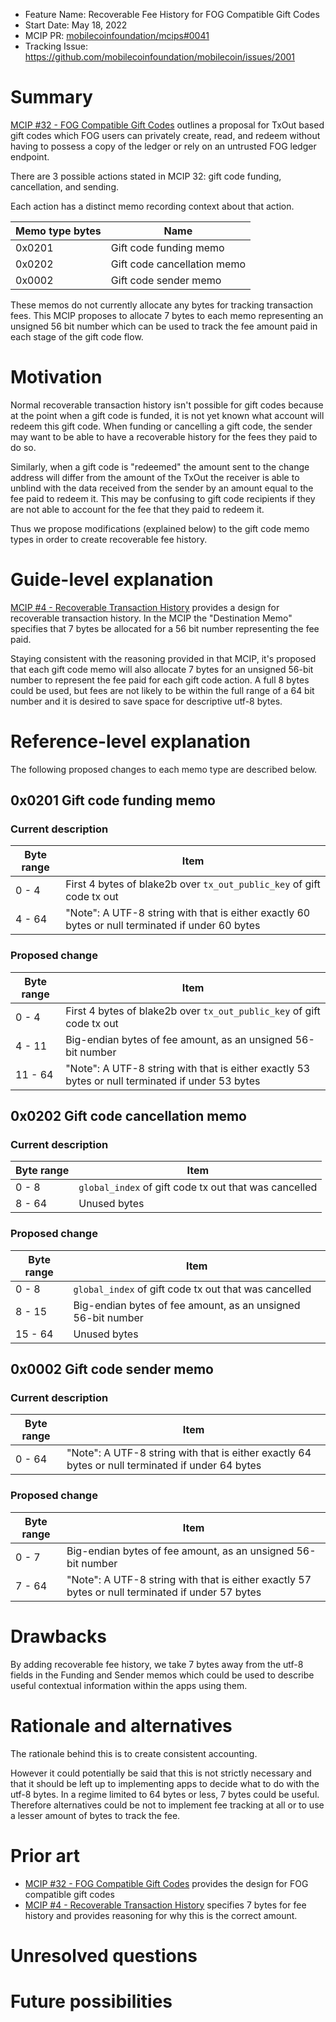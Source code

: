 - Feature Name: Recoverable Fee History for FOG Compatible Gift Codes
- Start Date: May 18, 2022
- MCIP PR: [mobilecoinfoundation/mcips#0041](https://github.com/mobilecoinfoundation/mcips/pull/0041)
- Tracking Issue: https://github.com/mobilecoinfoundation/mobilecoin/issues/2001

# Summary
[summary]: #summary

[MCIP #32 - FOG Compatible Gift Codes](https://github.com/mobilecoinfoundation/mcips/blob/main/text/0032-fog-compatible-gift-codes.md) 
outlines a proposal for TxOut based gift codes which FOG users can privately create, read, and redeem without having to 
possess a copy of the ledger or rely on an untrusted FOG ledger endpoint.

There are 3 possible actions stated in MCIP 32: gift code funding, cancellation, and sending. 

Each action has a distinct memo recording context about that action.

| Memo type bytes | Name                                              |
| -----------     | -----------                                       |
| 0x0201          | Gift code funding memo                            |
| 0x0202          | Gift code cancellation memo                       |
| 0x0002          | Gift code sender memo                       |

These memos do not currently allocate any bytes for tracking transaction fees. This MCIP proposes to allocate 7 bytes to
each memo representing an unsigned 56 bit number which can be used to track the fee amount paid in each stage of the 
gift code flow.

# Motivation
[motivation]: #motivation

Normal recoverable transaction history isn't possible for gift codes because at the point when a gift code is funded, 
it is not yet known what account will redeem this gift code. When funding or cancelling a gift code, the sender may want
to be able to have a recoverable history for the fees they paid to do so.

Similarly, when a gift code is "redeemed" the amount sent to the change address will differ from the amount of the TxOut
the receiver is able to unblind with the data received from the sender by an amount equal to the fee paid to redeem it. 
This may be confusing to gift code recipients if they are not able to account for the fee that they paid to redeem it.

Thus we propose modifications (explained below) to the gift code memo types in order to create recoverable fee history.

# Guide-level explanation
[guide-level-explanation]: #guide-level-explanation

[MCIP #4 - Recoverable Transaction History](https://github.com/mobilecoinfoundation/mcips/blob/main/text/0004-recoverable-transaction-history.md#0x0200-destination-memo)
provides a design for recoverable transaction history. In the MCIP the "Destination Memo" specifies that 7 bytes be 
allocated for a 56 bit number representing the fee paid.

Staying consistent with the reasoning provided in that MCIP, it's proposed that each gift code memo will also allocate 7
bytes for an unsigned 56-bit number to represent the fee paid for each gift code action. A full 8 bytes could be used, 
but fees are not likely to be within the full range of a 64 bit number and it is desired to save space for descriptive
utf-8 bytes.



# Reference-level explanation
[reference-level-explanation]: #reference-level-explanation

The following proposed changes to each memo type are described below.

## 0x0201 Gift code funding memo

### Current description
| Byte range | Item |
| ---------- | ---- |
| 0 - 4      |  First 4 bytes of blake2b over `tx_out_public_key` of gift code tx out |
| 4 - 64     | "Note": A UTF-8 string with that is either exactly 60 bytes or null terminated if under 60 bytes |

### Proposed change
| Byte range | Item                                                                                             |
| ---------- |--------------------------------------------------------------------------------------------------|
| 0 - 4      | First 4 bytes of blake2b over `tx_out_public_key` of gift code tx out                            |
| 4 - 11      | Big-endian bytes of fee amount, as an unsigned 56-bit number                                     |
| 11 - 64     | "Note": A UTF-8 string with that is either exactly 53 bytes or null terminated if under 53 bytes |

## 0x0202 Gift code cancellation memo

### Current description
| Byte range | Item |
| ---------- | ---- |
| 0 - 8      | `global_index` of gift code tx out that was cancelled |
| 8 - 64     | Unused bytes |

### Proposed change
| Byte range | Item |
| ---------- | ---- |
| 0 - 8      | `global_index` of gift code tx out that was cancelled |
| 8 - 15      | Big-endian bytes of fee amount, as an unsigned 56-bit number |
| 15 - 64     | Unused bytes |

## 0x0002 Gift code sender memo

### Current description
| Byte range | Item |
| ---------- | ---- |
| 0 - 64     | "Note": A UTF-8 string with that is either exactly 64 bytes or null terminated if under 64 bytes |

### Proposed change
| Byte range | Item                                                                                             |
| ---------- |--------------------------------------------------------------------------------------------------|
| 0 - 7      | Big-endian bytes of fee amount, as an unsigned 56-bit number                                     |
| 7 - 64     | "Note": A UTF-8 string with that is either exactly 57 bytes or null terminated if under 57 bytes |

# Drawbacks
[drawbacks]: #drawbacks

By adding recoverable fee history, we take 7 bytes away from the utf-8 fields in the Funding and Sender memos which could
be used to describe useful contextual information within the apps using them.

# Rationale and alternatives
[rationale-and-alternatives]: #rationale-and-alternatives

The rationale behind this is to create consistent accounting.

However it could potentially be said that this is not strictly necessary and that it should be left up to implementing 
apps to decide what to do with the utf-8 bytes. In a regime limited to 64 bytes or less, 7 bytes could be useful. 
Therefore alternatives could be not to implement fee tracking at all or to use a lesser amount of bytes to track the fee.

# Prior art
[prior-art]: #prior-art

* [MCIP #32 - FOG Compatible Gift Codes](https://github.com/mobilecoinfoundation/mcips/blob/main/text/0032-fog-compatible-gift-codes.md) 
provides the design for FOG compatible gift codes
* [MCIP #4 - Recoverable Transaction History](https://github.com/mobilecoinfoundation/mcips/blob/main/text/0004-recoverable-transaction-history.md#0x0200-destination-memo) 
specifies 7 bytes for fee history and provides reasoning for why this is the correct amount.

# Unresolved questions
[unresolved-questions]: #unresolved-questions

# Future possibilities
[future-possibilities]: #future-possibilities
